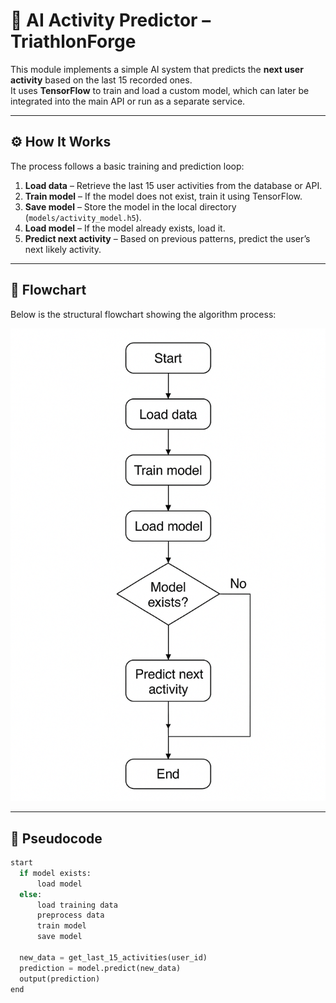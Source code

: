 # 🧠 AI Activity Predictor – TriathlonForge

This module implements a simple AI system that predicts the **next user activity** based on the last 15 recorded ones.  
It uses **TensorFlow** to train and load a custom model, which can later be integrated into the main API or run as a separate service.

---

## ⚙️ How It Works

The process follows a basic training and prediction loop:

1. **Load data** – Retrieve the last 15 user activities from the database or API.  
2. **Train model** – If the model does not exist, train it using TensorFlow.  
3. **Save model** – Store the model in the local directory (`models/activity_model.h5`).  
4. **Load model** – If the model already exists, load it.  
5. **Predict next activity** – Based on previous patterns, predict the user’s next likely activity.  


---

## 🧩 Flowchart

Below is the structural flowchart showing the algorithm process:

![AI Flowchart](ai_flowchart.png)

---

## 🧠 Pseudocode

```python
start
  if model exists:
      load model
  else:
      load training data
      preprocess data
      train model
      save model

  new_data = get_last_15_activities(user_id)
  prediction = model.predict(new_data)
  output(prediction)
end

